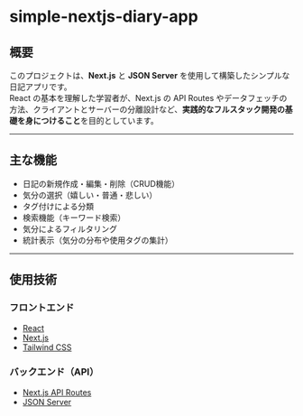 # simple-nextjs-diary-app

## 概要

このプロジェクトは、**Next.js** と **JSON Server** を使用して構築したシンプルな日記アプリです。  
React の基本を理解した学習者が、Next.js の API Routes やデータフェッチの方法、クライアントとサーバーの分離設計など、**実践的なフルスタック開発の基礎を身につけること**を目的としています。

---

## 主な機能

- 日記の新規作成・編集・削除（CRUD機能）
- 気分の選択（嬉しい・普通・悲しい）
- タグ付けによる分類
- 検索機能（キーワード検索）
- 気分によるフィルタリング
- 統計表示（気分の分布や使用タグの集計）

---

## 使用技術

### フロントエンド

- [React](https://reactjs.org/)
- [Next.js](https://nextjs.org/)
- [Tailwind CSS](https://tailwindcss.com/)

### バックエンド（API）

- [Next.js API Routes](https://nextjs.org/docs/api-routes/introduction)
- [JSON Server](https://github.com/typicode/json-server)